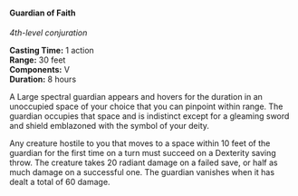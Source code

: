 #### Guardian of Faith
<!-- TODO Check and tag this spell -->
<!-- markdownlint-disable-next-line no-emphasis-as-heading -->
_4th-level conjuration_

**Casting Time:** 1 action \
**Range:** 30 feet \
**Components:** V \
**Duration:** 8 hours

A Large spectral guardian appears and hovers for the duration in an unoccupied space of your choice that you can pinpoint within range.
The guardian occupies that space and is indistinct except for a gleaming sword and shield emblazoned with the symbol of your deity.

Any creature hostile to you that moves to a space within 10 feet of the guardian for the first time on a turn must succeed on a Dexterity saving throw.
The creature takes 20 radiant damage on a failed save, or half as much damage on a successful one.
The guardian vanishes when it has dealt a total of 60 damage.
